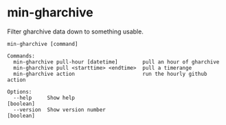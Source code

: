 # min-gharchive

Filter gharchive data down to something usable.

```
min-gharchive [command]

Commands:
  min-gharchive pull-hour [datetime]        pull an hour of gharchive
  min-gharchive pull <starttime> <endtime>  pull a timerange
  min-gharchive action                      run the hourly github action

Options:
  --help     Show help                                                 [boolean]
  --version  Show version number                                       [boolean]
```
